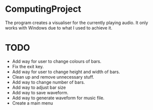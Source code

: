 # ComputingProject

The program creates a visualiser for the currently playing audio. It only works with Windows due to what I used to achieve it.


# TODO

- Add way for user to change colours of bars.
- Fix the exit key.
- Add way for user to change height and width of bars.
- Clean up and remove unnecessary stuff.
- Add way to change number of bars.
- Add way to adjust bar size
- Add way to save waveform.
- Add way to generate waveform for music file.
- Create a main menu
